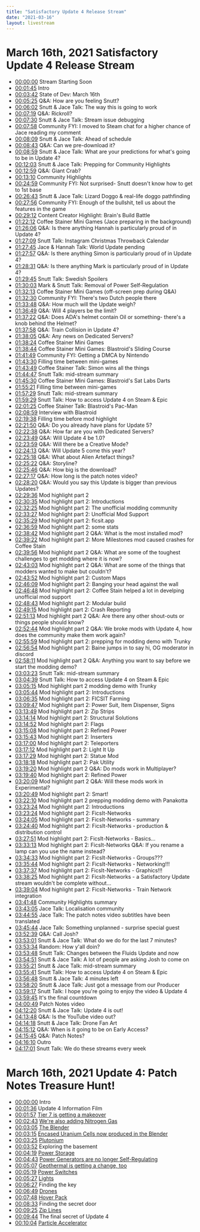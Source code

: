 ```yaml
---
title: "Satisfactory Update 4 Release Stream"
date: "2021-03-16"
layout: livestream
---
```

# March 16th, 2021 Satisfactory Update 4 Release Stream
* [00:00:00](https://youtu.be/Gdz6SUv9Om4?t=0) Stream Starting Soon
* [00:01:45](https://youtu.be/Gdz6SUv9Om4?t=105) Intro
* [00:03:42](https://youtu.be/Gdz6SUv9Om4?t=222) State of Dev: March 16th
* [00:05:25](https://youtu.be/Gdz6SUv9Om4?t=325) Q&A: How are you feeling Snutt?
* [00:06:02](https://youtu.be/Gdz6SUv9Om4?t=362) Snutt & Jace Talk: The way this is going to work
* [00:07:19](https://youtu.be/Gdz6SUv9Om4?t=439) Q&A: Rickroll?
* [00:07:30](https://youtu.be/Gdz6SUv9Om4?t=450) Snutt & Jace Talk: Stream issue debugging
* [00:07:58](https://youtu.be/Gdz6SUv9Om4?t=478) Community FYI: I moved to Steam chat for a higher chance of Jace reading my comment
* [00:08:09](https://youtu.be/Gdz6SUv9Om4?t=489) Snutt & Jace Talk: Ahead of schedule
* [00:08:43](https://youtu.be/Gdz6SUv9Om4?t=523) Q&A: Can we pre-download it?
* [00:08:59](https://youtu.be/Gdz6SUv9Om4?t=539) Snutt & Jace Talk: What are your predictions for what's going to be in Update 4?
* [00:12:03](https://youtu.be/Gdz6SUv9Om4?t=723) Snutt & Jace Talk: Prepping for Community Highlights
* [00:12:59](https://youtu.be/Gdz6SUv9Om4?t=779) Q&A: Giant Crab?
* [00:13:10](https://youtu.be/Gdz6SUv9Om4?t=790) Community Highlights
* [00:24:59](https://youtu.be/Gdz6SUv9Om4?t=1499) Community FYI: Not surprised- Snutt doesn't know how to get to 1st base
* [00:26:43](https://youtu.be/Gdz6SUv9Om4?t=1603) Snutt & Jace Talk: Lizard Doggo & real-life doggo pathfinding
* [00:27:56](https://youtu.be/Gdz6SUv9Om4?t=1676) Community FYI: Enough of the bullshit, tell us about the features in the game
* [00:29:12](https://youtu.be/Gdz6SUv9Om4?t=1752) Content Creator Highlight: Brain's Build Battle
* [01:22:12](https://youtu.be/Gdz6SUv9Om4?t=4932) Coffee Stainer Mini Games (Jace preparing in the background)
* [01:26:06](https://youtu.be/Gdz6SUv9Om4?t=5166) Q&A: Is there anything Hannah is particularly proud of in Update 4?
* [01:27:09](https://youtu.be/Gdz6SUv9Om4?t=5229) Snutt Talk: Instagram Christmas Throwback Calendar
* [01:27:45](https://youtu.be/Gdz6SUv9Om4?t=5265) Jace & Hannah Talk: World Update pending
* [01:27:57](https://youtu.be/Gdz6SUv9Om4?t=5277) Q&A: Is there anything Simon is particularly proud of in Update 4?
* [01:28:31](https://youtu.be/Gdz6SUv9Om4?t=5311) Q&A: Is there anything Mark is particularly proud of in Update 4?
* [01:29:45](https://youtu.be/Gdz6SUv9Om4?t=5385) Snutt Talk: Swedish Spoilers
* [01:30:03](https://youtu.be/Gdz6SUv9Om4?t=5403) Mark & Snutt Talk: Removal of Power Self-Regulation
* [01:32:13](https://youtu.be/Gdz6SUv9Om4?t=5533) Coffee Stainer Mini Games (off-screen prep during Q&A)
* [01:32:30](https://youtu.be/Gdz6SUv9Om4?t=5550) Community FYI: There's two Dutch people there
* [01:33:48](https://youtu.be/Gdz6SUv9Om4?t=5628) Q&A: How much will the Update weigh?
* [01:36:49](https://youtu.be/Gdz6SUv9Om4?t=5809) Q&A: Will 4 players be the limit?
* [01:37:22](https://youtu.be/Gdz6SUv9Om4?t=5842) Q&A: Does ADA's helmet contain Oil or something- there's a knob behind the Helmet?
* [01:37:58](https://youtu.be/Gdz6SUv9Om4?t=5878) Q&A: Train Collision in Update 4?
* [01:38:05](https://youtu.be/Gdz6SUv9Om4?t=5885) Q&A: Any news on Dedicated Servers?
* [01:38:24](https://youtu.be/Gdz6SUv9Om4?t=5904) Coffee Stainer Mini Games
* [01:38:44](https://youtu.be/Gdz6SUv9Om4?t=5924) Coffee Stainer Mini Games: Blastroid's Sliding Course
* [01:41:49](https://youtu.be/Gdz6SUv9Om4?t=6109) Community FYI: Getting a DMCA by Nintendo
* [01:43:30](https://youtu.be/Gdz6SUv9Om4?t=6210) Filling time between mini-games
* [01:43:49](https://youtu.be/Gdz6SUv9Om4?t=6229) Coffee Stainer Talk: Simon wins all the things
* [01:44:47](https://youtu.be/Gdz6SUv9Om4?t=6287) Snutt Talk: mid-stream summary
* [01:45:30](https://youtu.be/Gdz6SUv9Om4?t=6330) Coffee Stainer Mini Games: Blastroid's Sat Labs Darts
* [01:55:21](https://youtu.be/Gdz6SUv9Om4?t=6921) Filling time between mini-games
* [01:57:29](https://youtu.be/Gdz6SUv9Om4?t=7049) Snutt Talk: mid-stream summary
* [01:59:29](https://youtu.be/Gdz6SUv9Om4?t=7169) Snutt Talk: How to access Update 4 on Steam & Epic
* [02:01:25](https://youtu.be/Gdz6SUv9Om4?t=7285) Coffee Stainer Talk: Blastroid's Pac-Man
* [02:08:59](https://youtu.be/Gdz6SUv9Om4?t=7739) Interview with Blastroid
* [02:19:38](https://youtu.be/Gdz6SUv9Om4?t=8378) Filling time before mod highlight
* [02:21:50](https://youtu.be/Gdz6SUv9Om4?t=8510) Q&A: Do you already have plans for Update 5?
* [02:22:38](https://youtu.be/Gdz6SUv9Om4?t=8558) Q&A: How far are you with Dedicated Servers?
* [02:23:49](https://youtu.be/Gdz6SUv9Om4?t=8629) Q&A: Will Update 4 be 1.0?
* [02:23:59](https://youtu.be/Gdz6SUv9Om4?t=8639) Q&A: Will there be a Creative Mode?
* [02:24:13](https://youtu.be/Gdz6SUv9Om4?t=8653) Q&A: Will Update 5 come this year?
* [02:25:18](https://youtu.be/Gdz6SUv9Om4?t=8718) Q&A: What about Alien Artefact things?
* [02:25:22](https://youtu.be/Gdz6SUv9Om4?t=8722) Q&A: Storyline?
* [02:25:46](https://youtu.be/Gdz6SUv9Om4?t=8746) Q&A: How big is the download?
* [02:27:17](https://youtu.be/Gdz6SUv9Om4?t=8837) Q&A: How long is the patch notes video?
* [02:28:20](https://youtu.be/Gdz6SUv9Om4?t=8900) Q&A: Would you say this Update is bigger than previous Updates?
* [02:29:36](https://youtu.be/Gdz6SUv9Om4?t=8976) Mod highlight part 2
* [02:30:35](https://youtu.be/Gdz6SUv9Om4?t=9035) Mod highlight part 2: Introductions
* [02:32:25](https://youtu.be/Gdz6SUv9Om4?t=9145) Mod highlight part 2: The unofficial modding community
* [02:33:27](https://youtu.be/Gdz6SUv9Om4?t=9207) Mod highlight part 2: Unofficial Mod Support
* [02:35:29](https://youtu.be/Gdz6SUv9Om4?t=9329) Mod highlight part 2: ficsit.app
* [02:36:59](https://youtu.be/Gdz6SUv9Om4?t=9419) Mod highlight part 2: some stats
* [02:38:42](https://youtu.be/Gdz6SUv9Om4?t=9522) Mod highlight part 2 Q&A: What is the most installed mod?
* [02:39:22](https://youtu.be/Gdz6SUv9Om4?t=9562) Mod highlight part 2: More Milestones mod caused crashes for Coffee Stain
* [02:39:56](https://youtu.be/Gdz6SUv9Om4?t=9596) Mod highlight part 2 Q&A: What are some of the toughest challenges to get modding where it is now?
* [02:43:03](https://youtu.be/Gdz6SUv9Om4?t=9783) Mod highlight part 2 Q&A: What are some of the things that modders wanted to make but couldn't?
* [02:43:52](https://youtu.be/Gdz6SUv9Om4?t=9832) Mod highlight part 2: Custom Maps
* [02:46:09](https://youtu.be/Gdz6SUv9Om4?t=9969) Mod highlight part 2: Banging your head against the wall
* [02:46:48](https://youtu.be/Gdz6SUv9Om4?t=10008) Mod highlight part 2: Coffee Stain helped a lot in develping unofficial mod support
* [02:48:43](https://youtu.be/Gdz6SUv9Om4?t=10123) Mod highlight part 2: Modular build
* [02:49:15](https://youtu.be/Gdz6SUv9Om4?t=10155) Mod highlight part 2: Crash Reporting
* [02:51:13](https://youtu.be/Gdz6SUv9Om4?t=10273) Mod highlight part 2 Q&A: Are there any other shout-outs or things people should know?
* [02:52:44](https://youtu.be/Gdz6SUv9Om4?t=10364) Mod highlight part 2 Q&A: We broke mods with Update 4, how does the community make them work again?
* [02:55:59](https://youtu.be/Gdz6SUv9Om4?t=10559) Mod highlight part 2: prepping for modding demo with Trunky
* [02:56:54](https://youtu.be/Gdz6SUv9Om4?t=10614) Mod highlight part 2: Baine jumps in to say hi, OG moderator in discord
* [02:58:11](https://youtu.be/Gdz6SUv9Om4?t=10691) Mod highlight part 2 Q&A: Anything you want to say before we start the modding demo?
* [03:03:23](https://youtu.be/Gdz6SUv9Om4?t=11003) Snutt Talk: mid-stream summary
* [03:04:39](https://youtu.be/Gdz6SUv9Om4?t=11079) Snutt Talk: How to access Update 4 on Steam & Epic
* [03:05:15](https://youtu.be/Gdz6SUv9Om4?t=11115) Mod highlight part 2 modding demo with Trunky
* [03:05:44](https://youtu.be/Gdz6SUv9Om4?t=11144) Mod highlight part 2: Introductions
* [03:06:35](https://youtu.be/Gdz6SUv9Om4?t=11195) Mod highlight part 2: FICSIT Farming
* [03:09:47](https://youtu.be/Gdz6SUv9Om4?t=11387) Mod highlight part 2: Power Suit, Item Dispenser, Signs
* [03:13:49](https://youtu.be/Gdz6SUv9Om4?t=11629) Mod highlight part 2: Zip Strips
* [03:14:14](https://youtu.be/Gdz6SUv9Om4?t=11654) Mod highlight part 2: Structural Solutions
* [03:14:52](https://youtu.be/Gdz6SUv9Om4?t=11692) Mod highlight part 2: Flags
* [03:15:08](https://youtu.be/Gdz6SUv9Om4?t=11708) Mod highlight part 2: Refined Power
* [03:15:43](https://youtu.be/Gdz6SUv9Om4?t=11743) Mod highlight part 2: Inserters
* [03:17:00](https://youtu.be/Gdz6SUv9Om4?t=11820) Mod highlight part 2: Teleporters
* [03:17:12](https://youtu.be/Gdz6SUv9Om4?t=11832) Mod highlight part 2: Light It Up
* [03:17:29](https://youtu.be/Gdz6SUv9Om4?t=11849) Mod highlight part 2: Statue Mod
* [03:18:18](https://youtu.be/Gdz6SUv9Om4?t=11898) Mod highlight part 2: Pak Utility
* [03:19:20](https://youtu.be/Gdz6SUv9Om4?t=11960) Mod highlight part 2 Q&A: Do mods work in Multiplayer?
* [03:19:40](https://youtu.be/Gdz6SUv9Om4?t=11980) Mod highlight part 2: Refined Power
* [03:20:09](https://youtu.be/Gdz6SUv9Om4?t=12009) Mod highlight part 2 Q&A: Will these mods work in Experimental?
* [03:20:49](https://youtu.be/Gdz6SUv9Om4?t=12049) Mod highlight part 2: Smart!
* [03:22:10](https://youtu.be/Gdz6SUv9Om4?t=12130) Mod highlight part 2 prepping modding demo with Panakotta
* [03:23:24](https://youtu.be/Gdz6SUv9Om4?t=12204) Mod highlight part 2: Introductions
* [03:23:24](https://youtu.be/Gdz6SUv9Om4?t=12204) Mod highlight part 2: FicsIt-Networks
* [03:24:05](https://youtu.be/Gdz6SUv9Om4?t=12245) Mod highlight part 2: FicsIt-Networks - summary
* [03:24:40](https://youtu.be/Gdz6SUv9Om4?t=12280) Mod highlight part 2: FicsIt-Networks - production & distribution control
* [03:27:51](https://youtu.be/Gdz6SUv9Om4?t=12471) Mod highlight part 2: FicsIt-Networks - Basics...
* [03:33:13](https://youtu.be/Gdz6SUv9Om4?t=12793) Mod highlight part 2: FicsIt-Networks Q&A: If you rename a lamp can you use the name instead?
* [03:34:33](https://youtu.be/Gdz6SUv9Om4?t=12873) Mod highlight part 2: FicsIt-Networks - Groups???
* [03:35:44](https://youtu.be/Gdz6SUv9Om4?t=12944) Mod highlight part 2: FicsIt-Networks - Networking!!!
* [03:37:37](https://youtu.be/Gdz6SUv9Om4?t=13057) Mod highlight part 2: FicsIt-Networks - Graphics!!!
* [03:38:25](https://youtu.be/Gdz6SUv9Om4?t=13105) Mod highlight part 2: FicsIt-Networks - a Satisfactory Update stream wouldn't be complete without...
* [03:39:04](https://youtu.be/Gdz6SUv9Om4?t=13144) Mod highlight part 2: FicsIt-Networks - Train Network integration
* [03:41:48](https://youtu.be/Gdz6SUv9Om4?t=13308) Community Highlights summary
* [03:43:05](https://youtu.be/Gdz6SUv9Om4?t=13385) Jace Talk: Localisation community
* [03:44:55](https://youtu.be/Gdz6SUv9Om4?t=13495) Jace Talk: The patch notes video subtitles have been translated
* [03:45:44](https://youtu.be/Gdz6SUv9Om4?t=13544) Jace Talk: Something unplanned - surprise special guest
* [03:52:39](https://youtu.be/Gdz6SUv9Om4?t=13959) Q&A: Call Josh?
* [03:53:01](https://youtu.be/Gdz6SUv9Om4?t=13981) Snutt & Jace Talk: What do we do for the last 7 minutes?
* [03:53:34](https://youtu.be/Gdz6SUv9Om4?t=14014) Random: How y'all doin?
* [03:53:48](https://youtu.be/Gdz6SUv9Om4?t=14028) Snutt Talk: Changes between the Fluids Update and now
* [03:54:51](https://youtu.be/Gdz6SUv9Om4?t=14091) Snutt & Jace Talk: A lot of people are asking Josh to come on
* [03:55:21](https://youtu.be/Gdz6SUv9Om4?t=14121) Snutt & Jace Talk: mid-stream summary
* [03:55:41](https://youtu.be/Gdz6SUv9Om4?t=14141) Snutt Talk: How to access Update 4 on Steam & Epic
* [03:56:48](https://youtu.be/Gdz6SUv9Om4?t=14208) Snutt & Jace Talk: 4 minutes left
* [03:58:20](https://youtu.be/Gdz6SUv9Om4?t=14300) Snutt & Jace Talk: Just got a message from our Producer
* [03:59:17](https://youtu.be/Gdz6SUv9Om4?t=14357) Snutt Talk: I hope you're going to enjoy the video & Update 4
* [03:59:45](https://youtu.be/Gdz6SUv9Om4?t=14385) It's the final countdown
* [04:00:49](https://youtu.be/Gdz6SUv9Om4?t=14449) Patch Notes video
* [04:12:20](https://youtu.be/Gdz6SUv9Om4?t=15140) Snutt & Jace Talk: Update 4 is out!
* [04:13:48](https://youtu.be/Gdz6SUv9Om4?t=15228) Q&A: Is the YouTube video out?
* [04:14:18](https://youtu.be/Gdz6SUv9Om4?t=15258) Snutt & Jace Talk: Drone Fan Art
* [04:15:12](https://youtu.be/Gdz6SUv9Om4?t=15312) Q&A: When is it going to be on Early Access?
* [04:15:45](https://youtu.be/Gdz6SUv9Om4?t=15345) Q&A: Patch Notes?
* [04:16:10](https://youtu.be/Gdz6SUv9Om4?t=15370) Outro
* [04:17:01](https://youtu.be/Gdz6SUv9Om4?t=15421) Snutt Talk: We do these streams every week

# March 16th, 2021 Update 4: Patch Notes Treasure Hunt!
* [00:00:00](https://youtu.be/Dp77ih_XmkY?t=0) Intro
* [00:01:36](https://youtu.be/Dp77ih_XmkY?t=96) Update 4 Information Film
* [00:01:57](https://youtu.be/Dp77ih_XmkY?t=117) [Tier 7 is getting a makeover](./transcriptions/yt-Dp77ih_XmkY,117.674411,163.625.md)
* [00:02:43](https://youtu.be/Dp77ih_XmkY?t=163) [We're also adding Nitrogen Gas](./transcriptions/yt-Dp77ih_XmkY,163.625,185.58333333333334.md)
* [00:03:05](https://youtu.be/Dp77ih_XmkY?t=185) [The Blender](./transcriptions/yt-Dp77ih_XmkY,185.58333333333334,195.325577.md)
* [00:03:15](https://youtu.be/Dp77ih_XmkY?t=195) [Encased Uranium Cells now produced in the Blender](./transcriptions/yt-Dp77ih_XmkY,195.325577,205.875.md)
* [00:03:25](https://youtu.be/Dp77ih_XmkY?t=205) [Plutonium](./transcriptions/yt-Dp77ih_XmkY,205.875,228.767243.md)
* [00:03:52](https://youtu.be/Dp77ih_XmkY?t=232) Exploring the basement
* [00:04:19](https://youtu.be/Dp77ih_XmkY?t=259) [Power Storage](./transcriptions/yt-Dp77ih_XmkY,259.82206,283.432566.md)
* [00:04:43](https://youtu.be/Dp77ih_XmkY?t=283) [Power Generators are no longer Self-Regulating](./transcriptions/yt-Dp77ih_XmkY,283.432566,307.5833333333333.md)
* [00:05:07](https://youtu.be/Dp77ih_XmkY?t=307) [Geothermal is getting a change, too](./transcriptions/yt-Dp77ih_XmkY,307.5833333333333,319.2083333333333.md)
* [00:05:19](https://youtu.be/Dp77ih_XmkY?t=319) [Power Switches](./transcriptions/yt-Dp77ih_XmkY,319.2083333333333,327.0833333333333.md)
* [00:05:27](https://youtu.be/Dp77ih_XmkY?t=327) [Lights](./transcriptions/yt-Dp77ih_XmkY,327.0833333333333,372.0833333333333.md)
* [00:06:27](https://youtu.be/Dp77ih_XmkY?t=387) Finding the key
* [00:06:49](https://youtu.be/Dp77ih_XmkY?t=409) [Drones](./transcriptions/yt-Dp77ih_XmkY,409.4583333333333,458.9583333333333.md)
* [00:07:48](https://youtu.be/Dp77ih_XmkY?t=468) [Hover Pack](./transcriptions/yt-Dp77ih_XmkY,468.081481,498.0833333333333.md)
* [00:08:33](https://youtu.be/Dp77ih_XmkY?t=513) Finding the secret door
* [00:09:25](https://youtu.be/Dp77ih_XmkY?t=565) [Zip Lines](./transcriptions/yt-Dp77ih_XmkY,565.625,573.0833333333334.md)
* [00:09:44](https://youtu.be/Dp77ih_XmkY?t=584) The final secret of Update 4
* [00:10:04](https://youtu.be/Dp77ih_XmkY?t=604) [Particle Accelerator](./transcriptions/yt-Dp77ih_XmkY,604.9583333333334,639.8333333333334.md)

